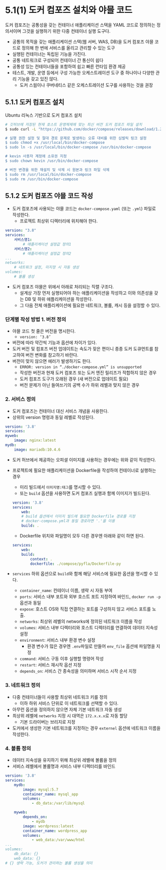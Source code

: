 # 5.1(1) 도커 컴포즈 설치와 야믈 코드

도커 컴포즈는 공통성을 갖는 컨테이너 애플리케이션 스택을 YAML 코드로 정의하는 정의서이며 그것을 실행하기 위한 다중 컨테이너 실행 도구다.

- 공통의 목적을 갖는 애플리케이션 스택(웹 서버, WAS, DB)을 도커 컴포즈 야믈 코드로 정의해 한 번에 서비스를 올리고 관리할 수 있는 도구
- 실행된 컨테이너는 독립된 기능을 가진다.
- 공통 네트워크로 구성되어 컨테이너 간 통신이 쉽다
- 공통성 있는 컨테이너들을 포함하여 쉽고 빠른 런타임 환경 제공
- 테스트, 개발, 운영 등에서 구성 가능한 오케스트레이션 도구 중 하나이나 다양한 관리 기능을 갖고 있진 않다.
    - 도커 스웜이나 쿠버네티스 같은 오케스트레이션 도구를 사용하는 것을 권장

## 5.1.1 도커 컴포즈 설치

Ubuntu 리눅스 기반으로 도커 컴포즈 설치

```bash
# 깃허브에 저장된 현재 호스트 운영체제에 맞는 최신 버전 도커 컴포즈 파일 설치
$ sudo curl -L "https://github.com/docker/compose/releases/download/1.29.2/docker-compose-$(uname -s)-$(uname -m) -o /usr/local/bin/docker-compose

# 실행 권한 설정 및 절대 경로 문제로 발생하는 오류 대비를 위한 심벌릭 링크 설정
$ sudo chmod +x /usr/local/bin/docker-compose
$ sudo ln -s /usr/local/bin/docker-compose /usr/bin/docker-compose

# kevin 사용자 계정에 소유권 지정
$ sudo chown kevin /usr/bin/docker-compose

# 버전 변경을 위한 재설치 및 삭제 시 원본과 링크 파일 삭제
$ sudo rm /usr/local/bin/docker-compose
$ sudo rm /usr/bin/docker-compose
```

## 5.1.2 도커 컴포즈 야믈 코드 작성

- 도커 컴포즈에 사용되는 야믈 코드는 `docker-compose.yaml` (또는 `.yml`) 파일로 작성한다.
    - 프로젝트 최상위 디렉터리에 위치해야 한다.

```yaml
version: "3.8"
services:
	서비스명1:
		# 애플리케이션 설정값 정의1
	서비스명2:
		# 애플리케이션 설정값 정의2
...
networks:
	# 네트워크 설정, 미지정 시 자동 생성
volumes:
	# 볼륨 생성
```

- 도커 컴포즈 야믈은 위에서 아래로 처리되는 직렬 구조다.
    - 설계상 가장 먼저 실행되어야 하는 애플리케이션을 작성하고 이와 의존성을 갖는 DB 및 하위 애플리케이션을 작성한다.
    - 그 다음 전체 애플리케이션에 필요한 네트워크, 볼륨, 캐시 등을 설정할 수 있다.

### 단계별 작성 방법 1. 버전 정의

- 야믈 코드 첫 줄은 버전을 명시한다.
    - `version: ‘3.8’`
- 버전에 따라 약간씩 기능과 옵션에 차이가 있다.
- 도커 버전 및 컴포즈 버전 업데이트는 속도가 잦은 편이니 종종 도커 도큐먼트를 참고하여 버전 변화를 참고하기 바란다.
- 버전이 맞지 않으면 에러가 발생하기도 한다.
    - `ERROR: version in “./docker-compose.yml” is unsupported`
    - 작성한 버전과 현재 도커 컴포즈 또는 도커 엔진 릴리즈가 적합하지 않은 경우
    - 도커 컴포즈 도구가 오래된 경우 (새 버전으로 업데이트 필요)
    - 버전 문제가 아닌 들여쓰기의 공백 수가 하위 레벨과 맞지 않은 경우

### 2. 서비스 정의

- 도커 컴포즈는 컨테이너 대신 서비스 개념을 사용한다.
- 상위의 version 명령과 동일 레벨로 작성된다.

```yaml
version: '3.8'
services: 
myweb:
	image: nginx:latest
mydb:
	image: mariadb:10.4.6
```

- 도커 허브에서 제공하는 오피셜 이미지를 사용하는 경우에는 위와 같이 작성한다.
- 프로젝트에 필요한 애플리케이션을 Dockerfile을 작성하여 컨테이너로 실행하는 경우
    - 미리 빌드에서 `이미지명:태그`를 명시할 수 있다.
    - 또는 `build` 옵션을 사용하면 도커 컴포즈 실행과 함께 이미지가 빌드된다.

    ```yaml
    version: '3.8'
    services:
    	web:
    	# build 옵션에서 이미지 빌드에 필요한 Dockerfile 경로를 지정
    	# docker-compose.yml과 동일 경로라면 '.'을 이용
    	build: .
    ```

    - Dockerfile 위치와 파일명이 모두 다른 경우엔 아래와 같이 하면 된다.

    ```yaml
    services:
    	web:
    	build:
    		context: .
    		dockerfile: ./compose/pyfla/Dockerfile-py
    ```

- `services` 하위 옵션으로 `build`와 함께 해당 서비스에 필요한 옵션을 명시할 수 있다.
    - `container_name`: 컨테이너 이름, 생략 시 자동 부여
    - `ports`: 서비스 내부 포트와 외부 호스트 포트 지정하여 바인드, `docker run -p` 옵션과 동일
    - `expose`: 호스트 OS와 직접 연결하는 포트를 구성하지 않고 서비스 포트를 노출.
    - `networks`: 최상위 레벨의 networks에 정의된 네트워크 이름을 작성
    - `volumes`: 서비스 내부 디렉터리와 호스트 디렉터리를 연결하여 데이터 지속성 설정
    - `environment`: 서비스 내부 환경 변수 설정
        - 환경 변수가 많은 경우엔 `.env`파일로 만들어 `env_file` 옵션에 파일명을 지정
    - `command`: 서비스 구동 이후 실행할 명령어 작성
    - `restart`: 서비스 재시작 옵션 지정
    - `depends_on`: 서비스 간 종속성을 의미하며 서비스 시작 순서 지정

### 3. 네트워크 정의

- 다중 컨테이너들이 사용할 최상위 네트워크 키를 정의
    - 이하 하위 서비스 단위로 이 네트워크를 선택할 수 있다.
- 아무런 옵션을 정의하지 않으면 자체 기본 네트워크 자동 생성
- 최상위 레벨에 `networks` 지정 시 대역은 `172.x.x.x`로 자동 할당
    - 기본 드라이버는 브리지로 지정
- 도커에서 생성한 기본 네트워크를 지정하는 경우 `externel` 옵션에 네트워크 이름을 작성한다.

### 4. 볼륨 정의

- 데이터 지속성을 유지하기 위해 최상위 레벨에 볼륨을 정의
- 서비스 레벨에서 볼륨명과 서비스 내부 디렉터리를 바인드

```yaml
version: '3.8'
services:
	mydb:
		image: mysql:5.7
		container_name: mysql_app
		volumes:
			- db_data:/var/lib/mysql

	myweb:
		depends_on:
			- mydb
		image: wordpress:latest
		container_name: wordpress_app
		volumes:
			- web_data:/var/www/html
...
volumes:
	db_data: {}
	web_data: {}
# {} 생략 가능, 도커가 관리하는 볼륨 생성을 의미
```
